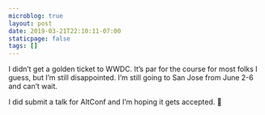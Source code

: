 ```yaml
---
microblog: true
layout: post
date: 2019-03-21T22:10:11-07:00
staticpage: false
tags: []
---
```

I didn’t get a golden ticket to WWDC. It’s par for the course for most folks I guess, but I’m still disappointed. I’m still going to San Jose from June 2-6 and can’t wait.

I did submit a talk for AltConf and I’m hoping it gets accepted. 🤞